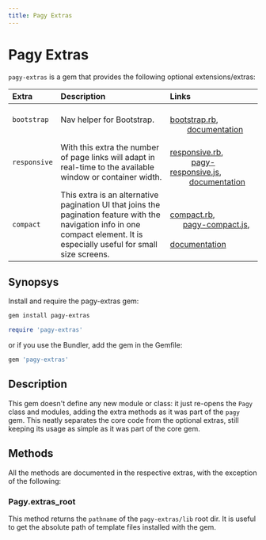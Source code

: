 ```yaml
---
title: Pagy Extras
---
```


# Pagy Extras
`pagy-extras` is a gem that provides the following optional extensions/extras:

| Extra        | Description                                                                                                                                                                   | Links                                                                                                                                                                                                                                          |
|:-------------|:------------------------------------------------------------------------------------------------------------------------------------------------------------------------------|:-----------------------------------------------------------------------------------------------------------------------------------------------------------------------------------------------------------------------------------------------|
| `bootstrap`  | Nav helper for Bootstrap.                                                                                                                                                     |                        [bootstrap.rb](https://github.com/ddnexus/pagy-extras/blob/master/lib/pagy-extras/bootstrap.rb),                        [documentation](pagy-extras/bootstrap.md)                                                                                                              |
| `responsive` | With this extra the number of page links will adapt in real-time to the available window or container width.                                                                  |                        [responsive.rb](https://github.com/ddnexus/pagy-extras/blob/master/lib/pagy-extras/responsive.rb),                        [pagy-responsive.js](https://github.com/ddnexus/pagy-extras/blob/master/lib/javascripts/pagy-responsive.js),                        [documentation](pagy-extras/responsive.md) |
| `compact`    | This extra is an alternative pagination UI that joins the pagination feature with the navigation info in one compact element. It is especially useful for small size screens. |                        [compact.rb](https://github.com/ddnexus/pagy-extras/blob/master/lib/pagy-extras/compact.rb),                        [pagy-compact.js](https://github.com/ddnexus/pagy-extras/blob/master/lib/javascripts/pagy-compact.js),                        [documentation](pagy-extras/compact.md)                |

## Synopsys

Install and require the pagy-extras gem:
```bash
gem install pagy-extras
```
```ruby
require 'pagy-extras'
```
or if you use the Bundler, add the gem in the Gemfile:
```ruby
gem 'pagy-extras'
```

## Description

This gem doesn't define any new module or class: it just re-opens the `Pagy` class and modules, adding the extra methods as it was part of the `pagy` gem. This neatly separates the core code from the optional extras, still keeping its usage as simple as it was part of the core gem.

## Methods

All the methods are documented in the respective extras, with the exception of the following:

### Pagy.extras_root

This method returns the `pathname` of the `pagy-extras/lib` root dir. It is useful to get the absolute path of template files installed with the gem.
